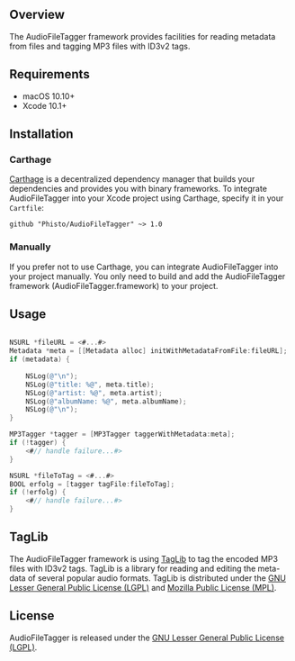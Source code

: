 ## Overview

The AudioFileTagger framework provides facilities for reading metadata from files and tagging MP3 files with ID3v2 tags.


## Requirements

- macOS 10.10+
- Xcode 10.1+


## Installation

### Carthage

[Carthage](https://github.com/Carthage/Carthage) is a decentralized dependency manager that builds your dependencies and provides you with binary frameworks. To integrate AudioFileTagger into your Xcode project using Carthage, specify it in your `Cartfile`:

```ogdl
github "Phisto/AudioFileTagger" ~> 1.0
```


### Manually

If you prefer not to use Carthage, you can integrate AudioFileTagger into your project manually.
You only need to build and add the AudioFileTagger framework (AudioFileTagger.framework) to your project. 


## Usage

```objectivec

NSURL *fileURL = <#...#>
Metadata *meta = [[Metadata alloc] initWithMetadataFromFile:fileURL];
if (metadata) {
    
    NSLog(@"\n");
    NSLog(@"title: %@", meta.title);
    NSLog(@"artist: %@", meta.artist);
    NSLog(@"albumName: %@", meta.albumName);
    NSLog(@"\n");
}

MP3Tagger *tagger = [MP3Tagger taggerWithMetadata:meta];
if (!tagger) {
    <#// handle failure...#>
}

NSURL *fileToTag = <#...#>
BOOL erfolg = [tagger tagFile:fileToTag];
if (!erfolg) {
    <#// handle failure...#>
}

```



## TagLib

The AudioFileTagger framework is using [TagLib](https://taglib.org/) to tag the encoded MP3 files with ID3v2 tags.
TagLib is a library for reading and editing the meta-data of several popular audio formats. TagLib is distributed under the [GNU Lesser General Public License (LGPL)](https://www.gnu.org/licenses/) and [Mozilla Public License (MPL)](https://www.mozilla.org/en-US/MPL/). 


## License

AudioFileTagger is released under the [GNU Lesser General Public License (LGPL)](https://www.gnu.org/licenses/). 
